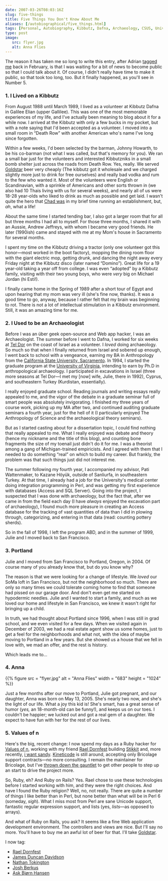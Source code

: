 ```yaml
--- 
date: 2007-03-26T08:03:16Z
slug: five-things
title: Five Things You Don't Know About Me
aliases: [/autobiographical/five_things.html]
tags: [Personal, Autobiography, Kibbutz, Dafna, Archaeology, CSUS, University of Virginia, Portland, Oregon, Family, Lifestyle, Anna, Values Of n, Stikkit, I Want Sandy]
type: post
image:
   src: flyer.jpg
   alt: Anna Flies
---
```


The reason it has taken me so long to write this entry, after Adrian [tagged me]
back in February, is that I was waiting for a bit of news to become public so
that I could talk about it. Of course, I didn't really have time to make it
public, so that took too long, too. But it finally happened, as you'll see in
Number 5.

### 1. I Lived on a Kibbutz

From August 1988 until March 1989, I lived as a volunteer at Kibbutz Dafna in
Galilee Elian (upper Gallilee). This was one of the most memorable experiences
of my life, and I've actually been meaning to blog about it for a while now. I
arrived at the Kibbutz with only a few bucks in my pocket, but with a note
saying that I'd been accepted as a volunteer. I moved into a small room in
“Death Row” with another American who's name I've long since forgotten.

Within a few weeks, I'd been selected by the barman, Johnny Howarth, to be his
co-barman (not what I was called, but that's memory for you). We ran a small bar
just for the volunteers and interested Kibbutzniks in a small bomb shelter just
across the roads from Death Row. Yes, really. We served [Goldstar] beer very
cheaply (The kibbutz got it wholesale and we charged slightly more just to drink
for free ourselves) and really bad vodka and rum to the few who wanted it. Most
of the volunteers were English or Scandinavian, with a sprinkle of Americans and
other sorts thrown in (we also had 10 Thais living with us for several weeks),
and nearly all of us were 18-28 year-olds who liked to drink as much as possible
and get laid. I wasn't quite the hero that [Chad was] in my brief time running
an establishment, but, *ah*, what a life!

About the same time I started tending bar, I also got a larger room that for all
but three months I had all to myself. For those three months, I shared it with
an Aussie, Andrew Jeffreys, with whom I became very good friends. He later
(1990ish) came and stayed with me at my Mom's house in Sacramento for several
months.

I spent my time on the Kibbutz driving a tractor (only one volunteer got this
honor—most worked in the boot factory), mopping the dining room floor with the
giant electric mop, getting drunk, and dancing the night away every Friday night
at the Kibbutz disco (later named “Domino”). Great life for a 19 year-old taking
a year off from college. I was even “adopted” by a Kibbutz family, visiting with
their two young boys, who were *very* big on Michael Jordan (hi Esti!).

I finally came home in the Spring of 1989 after a short tour of Egypt and upon
hearing that my mom was very ill (she's fine now, thanks). It was a good time to
go, anyway, because I rather felt that my brain was beginning to rot. There is
not a lot of intellectual stimulation in a Kibbutz environment. Still, it was an
amazing time for me.

### 2. I Used to be an Archaeologist

Before I was an über geek open-source and Web app hacker, I was an
Archaeologist. The summer before I went to Dafna, I worked for six weeks at [Tel
Dor] on the coast of Israel as a volunteer. I *loved* doing archaeology. So much
so that when I finally returned from Israel and sobered up enough, I went back
to school with a vengeance, earning my BA in Anthropology from the [California
State University, Sacramento]. In 1994, I started the graduate program at the
[University of Virginia], intending to earn by Ph.D in anthropological
archaeology. I participated in excavations in Israel (three more seasons at Tel
Dor—I met my \[now\] wife, Julie, there in 1992), Cyprus, and southeastern
Turkey (Kurdistan, essentially).

I really enjoyed graduate school. Reading journals and writing essays really
appealed to me, and the vigor of the debate in a graduate seminar full of smart
people was absolutely invigorating. I finished my three years of course work,
picking up my MA after two, and continued auditing graduate seminars a fourth
year, just for the hell of it (I particularly enjoyed The Anthropology of
Science and the archaeological theory seminars).

But as I started casting about for a dissertation topic, I could find nothing
that really appealed to me. What I really enjoyed was debate and theory (hence
my nickname and the title of this blog), and counting bone fragments the size of
my toenail just didn't do it for me. I was a theorist among a gang of
Michigan-trained empiricists. And I agreed with them that I needed to do
something “real” on which to build my career. But frankly, the problem was that
such things just did not interest me.

The summer following my fourth year, I accompanied my advisor, Pati Wattenmaker,
to Kazane Höyük, outside of Sanliurfa, in southeastern Turkey. At that time, I
already had a job for the University's medical center doing integration
programming in Perl, and was getting my first experience with databases (Access
and SQL Server). Going into the project, I suspected that I was done with
archaeology, but the fact that, after we came in from the field each day (I have
*always* enjoyed the excavation part of archaeology), I found much more pleasure
in creating an Access database for the tracking of vast quantities of data than
I did in plowing through, categorizing, and entering in that data (read:
counting pottery sherds).

So in the fall of 1998, I left the program ABD, and in the summer of 1999, Julie
and I moved back to San Francisco.

### 3. Portland

Julie and I moved from San Francisco to Portland, Oregon, in 2004. Of course
many of you already know that, but do you know why?

The reason is that we were looking for a change of lifestyle. We *loved* our
SoMa loft in San Francisco, but not the neighborhood so much. There are only so
many times we could tolerate coming home to find that someone had pissed on our
garage door. And don't even get me started on hypodermic needles. Julie and I
wanted to start a family, and much as we loved our home and lifestyle in San
Francisco, we knew it wasn't right for bringing up a child.

In truth, we had thought about Portland since 1996, when I was still in grad
school, and we even visited for a few days. When we visited again in December of
2003, we had a real estate agent show us some homes, just to get a feel for the
neighborhoods and what not, with the idea of maybe moving to Portland in a few
years. But she showed us a house that we fell in love with, we mad an offer, and
the rest is history.

Which leads me to…

### 4. Anna

{{% figure
   src    = "flyer.jpg"
   alt    = "Anna Flies"
   width  = "683"
   height = "1024"
%}}

Just a few months after our move to Portland, Julie got pregnant, and our
daughter, Anna was born on May 13, 2005. She's nearly two now, and she's the
light of our life. What a joy this kid is! She's smart, has a great sense of
humor (*yes,* an 18-month-old can be funny!), and keeps us on our toes. I
couldn't be happier; we lucked out and got a real gem of a daughter. We expect
to have fun with her for the rest of our lives.

### 5. Values of n

Here's the big, recent change: I now spend my days as a Ruby hacker for [Values
of n], working with my friend [Rael Dornfest] building [Stikkit] and, more
recently, [i want sandy]. [Kineticode] is still around, accepting only Bricolage
support contracts—no more consulting. I remain the maintainer for Bricolage, but
I've [thrown down the gauntlet] to get other people to step up an start to drive
the project more.

So, Ruby, eh? And Ruby on Rails? Yes. Rael chose to use these technologies
before I started working with him, and they were the right choices. And have I
found the Ruby religion? Well, no, not really. There are quite a number of
things I like better than in Perl, but none better than what will be in Perl 6
(someday, *sigh*). What I miss most from Perl are sane Unicode support,
fantastic regular expression support, and lists (yes, *lists*—as opposed to
arrays).

And what of Ruby on Rails, you ask? It seems like a fine Web application
development environment. The controllers and views are nice. But I'll say no
more. You'll have to buy me an awful lot of beer for that. I'll take [Goldstar].

I now tag:

-   [Rael Dornfest]
-   [James Duncan Davidson]
-   [Nathan Tokington]
-   [Josh Berkus]
-   [Ask Bjørn Hansen]

  [tagged me]: http://use.perl.org/~Adrian/journal/32192
    "Five things you don't know about Adrian Howard"
  [Goldstar]: https://en.wikipedia.org/wiki/Goldstar_beer
    "Wikipedia describes Goldstar beer"
  [Chad was]: http://www.chaddickerson.com/blog/2006/12/19/five-things-you-didnt-know-about-me
    "Five things you didn't know about Chad Dickerson"
  [Tel Dor]: http://micro5.mscc.huji.ac.il/~dor/ "The Tel Dor Project"
  [California State University, Sacramento]: http://www.csus.edu/
  [University of Virginia]: http://www.virginia.edu/
  [Values of n]: http://www.valuesofn.com/
  [Rael Dornfest]: http://www.raelity.org/
  [Stikkit]: http://www.stikkit.com
  [i want sandy]: http://www.iwantsandy.com/
  [Kineticode]: https://kineticode.com/
  [thrown down the gauntlet]: http://marc.info/?l=bricolage-general&m=117392382314816
    "My Message to the Bricolage Community"
  [James Duncan Davidson]: http://blog.duncandavidson.com/blog/
  [Nathan Tokington]: http://radar.oreilly.com/nat/
  [Josh Berkus]: http://blogs.ittoolbox.com/database/soup/
  [Ask Bjørn Hansen]: http://www.askbjoernhansen.com/
